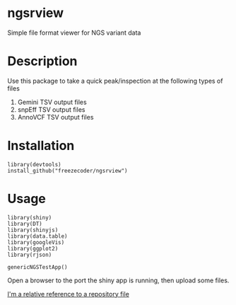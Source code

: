 # ngsrview
Simple file format viewer for NGS variant data

Description
================

Use this package to take a quick peak/inspection at the following types of files

1. Gemini TSV output files
2. snpEff TSV output files
3. AnnoVCF TSV output files


Installation
===============

```{r}
library(devtools)
install_github("freezecoder/ngsrview")
```

Usage
==================

```{r}
library(shiny)
library(DT)
library(shinyjs)
library(data.table)
library(googleVis)
library(ggplot2)
library(rjson)

genericNGSTestApp()
```

Open a browser to the port the shiny app is running, then upload some files.


[I'm a relative reference to a repository file](../blob/master/LICENSE)



